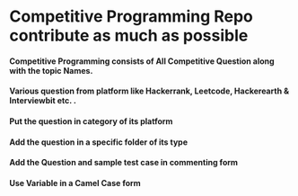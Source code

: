 # Competitive Programming Repo contribute as much as possible

#### Competitive Programming consists of All Competitive Question along with the topic Names.

#### Various question from platform like Hackerrank, Leetcode, Hackerearth & Interviewbit etc. .

#### Put the question in category of its platform

#### Add the question in a specific folder of its type

#### Add the Question and sample test case in commenting form

#### Use Variable in a Camel Case form
